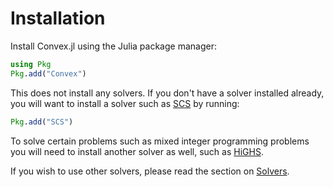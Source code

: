 # Installation

Install Convex.jl using the Julia package manager:
```julia
using Pkg
Pkg.add("Convex")
```

This does not install any solvers. If you don't have a solver installed already,
you will want to install a solver such as [SCS](https://github.com/jump-dev/SCS.jl)
by running:
```julia
Pkg.add("SCS")
```

To solve certain problems such as mixed integer programming problems you
will need to install another solver as well, such as
[HiGHS](https://github.com/jump-dev/HiGHS.jl).

If you wish to use other solvers, please read the section on [Solvers](@ref).
